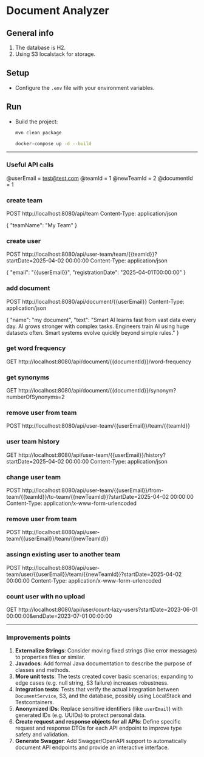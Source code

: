 # Document Analyzer

## General info
1. The database is H2.
2. Using S3 localstack for storage.

## Setup
- Configure the `.env` file with your environment variables.

## Run
- Build the project:
  ```bash
  mvn clean package
  ```

  ```bash
  docker-compose up -d --build
  ```

---

### Useful API calls


@userEmail = test@test.com
@teamId = 1
@newTeamId = 2
@documentId = 1

### create team
POST http://localhost:8080/api/team
Content-Type: application/json

{
"teamName": "My Team"
}

### create user
POST http://localhost:8080/api/user-team/team/{{teamId}}?startDate=2025-04-02 00:00:00
Content-Type: application/json

{
"email": "{{userEmail}}",
"registrationDate": "2025-04-01T00:00:00"
}

### add document
POST http://localhost:8080/api/document/{{userEmail}}
Content-Type: application/json

{
"name": "my document",
"text": "Smart AI learns fast from vast data every day. AI grows stronger with complex tasks. Engineers train AI using huge datasets often. Smart systems evolve quickly beyond simple rules."
}

### get word frequency
GET http://localhost:8080/api/document/{{documentId}}/word-frequency

### get synonyms
GET http://localhost:8080/api/document/{{documentId}}/synonym?numberOfSynonyms=2

### remove user from team
POST http://localhost:8080/api/user-team/{{userEmail}}/team/{{teamId}}

### user team history
GET http://localhost:8080/api/user-team/{{userEmail}}/history?startDate=2025-04-02 00:00:00
Content-Type: application/json

### change user team
POST http://localhost:8080/api/user-team/{{userEmail}}/from-team/{{teamId}}/to-team/{{newTeamId}}?startDate=2025-04-02 00:00:00
Content-Type: application/x-www-form-urlencoded

### remove user from team
POST http://localhost:8080/api/user-team/{{userEmail}}/team/{{newTeamId}}

### assingn existing user to another team
POST http://localhost:8080/api/user-team/user/{{userEmail}}/team/{{newTeamId}}?startDate=2025-04-02 00:00:00
Content-Type: application/x-www-form-urlencoded

### count user with no upload
GET http://localhost:8080/api/user/count-lazy-users?startDate=2023-06-01 00:00:00&endDate=2023-07-01 00:00:00

---

### Improvements points
1. **Externalize Strings**: Consider moving fixed strings (like error messages) to properties files or similar.
2. **Javadocs**: Add formal Java documentation to describe the purpose of classes and methods.
3. **More unit tests**: The tests created cover basic scenarios; expanding to edge cases (e.g. null string, S3 failure) increases robustness.
4. **Integration tests**: Tests that verify the actual integration between `DocumentService`, S3, and the database, possibly using LocalStack and Testcontainers.
5. **Anonymized IDs**: Replace sensitive identifiers (like `userEmail`) with generated IDs (e.g. UUIDs) to protect personal data.
6. **Create request and response objects for all APIs**: Define specific request and response DTOs for each API endpoint to improve type safety and validation.
7. **Generate Swagger**: Add Swagger/OpenAPI support to automatically document API endpoints and provide an interactive interface.